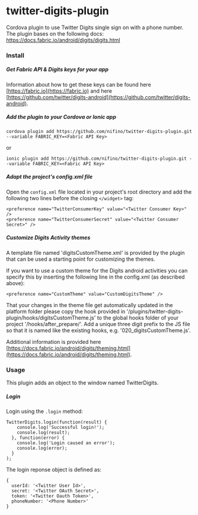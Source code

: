 # twitter-digits-plugin

Cordova plugin to use Twitter Digits single sign on with a phone number.
The plugin bases on the following docs: https://docs.fabric.io/android/digits/digits.html

### Install

##### Get Fabric API & Digits keys for your app

Information about how to get these keys can be found here [https://fabric.io](https://fabric.io) and here [https://github.com/twitter/digits-android](https://github.com/twitter/digits-android).

##### Add the plugin to your Cordova or Ionic app
`cordova plugin add https://github.com/nifino/twitter-digits-plugin.git --variable FABRIC_KEY=<Fabric API Key>`

or

`ionic plugin add https://github.com/nifino/twitter-digits-plugin.git --variable FABRIC_KEY=<Fabric API Key>`

##### Adapt the project's config.xml file
Open the `config.xml` file located in your project's root directory and add the following two lines before the closing ```</widget>``` tag:
````
<preference name="TwitterConsumerKey" value="<Twitter Consumer Key>" />
<preference name="TwitterConsumerSecret" value="<Twitter Consumer Secret>" />
````

##### Customize Digits Activity themes

A template file named 'digitsCustomTheme.xml' is provided by the plugin that can be used a starting point for customizing the themes.

If you want to use a custom theme for the Digits android activities you can specify this by inserting the following line in the config.xml (as described above):
````
<preference name="CustomTheme" value="CustomDigitsTheme" />
````

That your changes in the theme file get automatically updated in the platform folder please copy the hook provided in '/plugins/twitter-digits-plugin/hooks/digitsCustomTheme.js'
to the global hooks folder of your project '/hooks/after_prepare/'. Add a unique three digit prefix to the JS file so that it is named like the existing hooks, e.g. '020_digitsCustomTheme.js'.

Additional information is provided here [https://docs.fabric.io/android/digits/theming.html](https://docs.fabric.io/android/digits/theming.html).

### Usage

This plugin adds an object to the window named TwitterDigits.

##### Login

Login using the `.login` method:

````
TwitterDigits.login(function(result) {
    console.log('Successful login!');
    console.log(result);
  }, function(error) {
    console.log('Login caused an error');
    console.log(error);
  }
);
````

The login reponse object is defined as:
````
{
  userId: '<Twitter User Id>',
  secret: '<Twitter OAuth Secret>',
  token: '<Twitter Oauth Token>',
  phoneNumber: '<Phone Number>'
}
````
